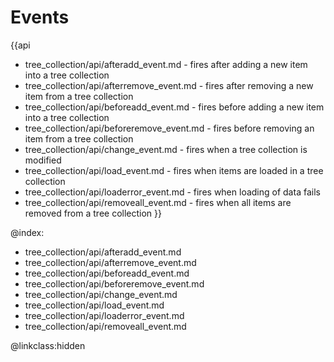 Events
===========

{{api
- tree_collection/api/afteradd_event.md - fires after adding a new item into a tree collection
- tree_collection/api/afterremove_event.md - fires after removing a new item from a tree collection
- tree_collection/api/beforeadd_event.md - fires before adding a new item into a tree collection
- tree_collection/api/beforeremove_event.md - fires before removing an item from a tree collection
- tree_collection/api/change_event.md - fires when a tree collection is modified
- tree_collection/api/load_event.md - fires when items are loaded in a tree collection
- tree_collection/api/loaderror_event.md - fires when loading of data fails
- tree_collection/api/removeall_event.md - fires when all items are removed from a tree collection
}}


@index:
- tree_collection/api/afteradd_event.md
- tree_collection/api/afterremove_event.md
- tree_collection/api/beforeadd_event.md
- tree_collection/api/beforeremove_event.md
- tree_collection/api/change_event.md
- tree_collection/api/load_event.md
- tree_collection/api/loaderror_event.md
- tree_collection/api/removeall_event.md

@linkclass:hidden